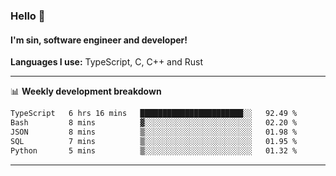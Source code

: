 ### Hello 👋
#### I'm sin, software engineer and developer!

**Languages I use:** TypeScript, C, C++ and Rust

---
📊 **Weekly development breakdown**

<!--START_SECTION:waka-->

```txt
TypeScript   6 hrs 16 mins   ███████████████████████░░   92.49 %
Bash         8 mins          ▓░░░░░░░░░░░░░░░░░░░░░░░░   02.20 %
JSON         8 mins          ▒░░░░░░░░░░░░░░░░░░░░░░░░   01.98 %
SQL          7 mins          ▒░░░░░░░░░░░░░░░░░░░░░░░░   01.95 %
Python       5 mins          ▒░░░░░░░░░░░░░░░░░░░░░░░░   01.32 %
```

<!--END_SECTION:waka-->

---
